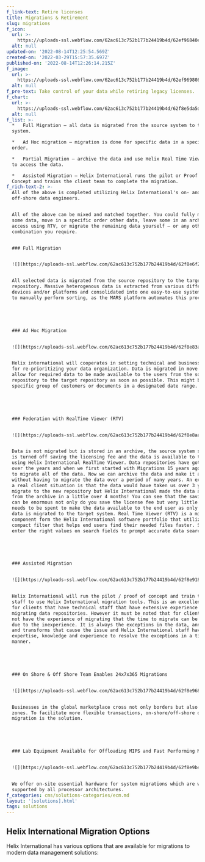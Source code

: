 ```yaml
---
f_link-text: Retire licenses
title: Migrations & Retirement
slug: migrations
f_icon:
  url: >-
    https://uploads-ssl.webflow.com/62ac613c752b177b24419b4d/62ef96840e99ef4905febc03_migration.svg
  alt: null
updated-on: '2022-08-14T12:25:54.569Z'
created-on: '2022-03-29T15:57:35.697Z'
published-on: '2022-08-14T12:26:14.215Z'
f_image:
  url: >-
    https://uploads-ssl.webflow.com/62ac613c752b177b24419b4d/62ef96980897772d04623cb0_migration-retirement.jpg
  alt: null
f_pre-text: Take control of your data while retiring legacy licenses.
f_chart:
  url: >-
    https://uploads-ssl.webflow.com/62ac613c752b177b24419b4d/62f8e5da5d479b4ab53496ea_migration.png
  alt: null
f_list: >-
  *   Full Migration – all data is migrated from the source system to the target
  system.

  *   Ad Hoc migration – migration is done for specific data in a specific
  order.

  *   Partial Migration – archive the data and use Helix Real Time Viewer (RTV)
  to access the data.

  *   Assisted Migration – Helix International runs the pilot or Proof of
  Concept and trains the client team to complete the migration.
f_rich-text-2: >-
  All of the above is completed utilizing Helix International's on- and
  off-shore data engineers.


  All of the above can be mixed and matched together. You could fully migrate
  some data, move in a specific order other data, leave some in an archive and
  access using RTV, or migrate the remaining data yourself – or any other
  combination you require.


  ### Full Migration


  ![](https://uploads-ssl.webflow.com/62ac613c752b177b24419b4d/62f8e6f2eb2ac1c281372c7a_full-migration.png)


  All selected data is migrated from the source repository to the target
  repository. Massive heterogenous data is extracted from various different
  devices and/or platforms and consolidated into one easy-to-use system. No need
  to manually perform sorting, as the MARS platform automates this process.


  ‍


  ### Ad Hoc Migration


  ![](https://uploads-ssl.webflow.com/62ac613c752b177b24419b4d/62f8e83a2a4c4e560c4092c4_ad-hoc-migration.png)


  Helix international will cooperates in setting technical and business rules
  for re-prioritizing your data organization. Data is migrated in move groups to
  allow for required data to be made available to the users from the source
  repository to the target repository as soon as possible. This might be for a
  specific group of customers or documents in a designated date range.


  ‍


  ### Federation with RealTime Viewer (RTV)


  ![](https://uploads-ssl.webflow.com/62ac613c752b177b24419b4d/62f8e8aab5d672b1cbd7f818_rtv.png)


  Data is not migrated but is stored in an archive, the source system software
  is turned off saving the licensing fee and the data is available to the user
  using Helix International RealTime Viewer. Data repositories have got larger
  over the years and when we first started with Migrations 15 years ago we used
  to migrate all of the data. Now we can archive the data and make it available
  without having to migrate the data over a period of many years. An example of
  a real client situation is that the data would have taken us over 3 years to
  migrate to the new repository but Helix International made the data available
  from the archive in a little over 4 months! You can see that the savings here
  can be enormous not only do you save the license fee but very little time
  needs to be spent to make the data available to the end user as only the Meta
  data is migrated to the target system. Real Time Viewer (RTV) is a migration
  component form the Helix International software portfolio that utilizes a
  compact filter that helps end users find their needed files faster. Simply
  enter the right values on search fields to prompt accurate data search.


  ‍


  ### Assisted Migration


  ![](https://uploads-ssl.webflow.com/62ac613c752b177b24419b4d/62f8e918679a83b4b5a3a6e5_assisted-migration.png)


  Helix International will run the pilot / proof of concept and train the client
  staff to use Helix International migration tools. This is an excellent option
  for clients that have technical staff that have extensive experience of
  migrating data repositories. However it must be noted that for clients that do
  not have the experience of migrating that the time to migrate can be extended
  due to the inexperience. It is always the exceptions in the data, annotations
  and transforms that cause the issue and Helix International staff have the
  expertise, knowledge and experience to resolve the exceptions in a timely
  manner.


  ‍


  ### On Shore & Off Shore Team Enables 24x7x365 Migrations


  ![](https://uploads-ssl.webflow.com/62ac613c752b177b24419b4d/62f8e9682a4c4e735d40ae58_on-shore-off-shore.png)


  Businesses in the global marketplace cross not only borders but also time
  zones. To facilitate more flexible transactions, on-shore/off-shore data
  migration is the solution.


  ‍


  ### Lab Equipment Available for Offloading MIPS and Fast Performing Migrations


  ![](https://uploads-ssl.webflow.com/62ac613c752b177b24419b4d/62f8e9b48b3f66a0687ed9ba_lab-equipment.png)


  We offer on-site essential hardware for system migrations which are widely
  supported by all processor architectures.
f_categories: cms/solutions-categories/ecm.md
layout: '[solutions].html'
tags: solutions
---
```


Helix International Migration Options
-------------------------------------

Helix International has various options that are available for migrations to modern data management solutions:
